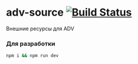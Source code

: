 # adv-source [![Build Status](https://drone.yandex-team.ru/api/badges/advertising/adv-source/status.svg)](https://drone.yandex-team.ru/advertising/adv-source)
Внешние ресурсы для ADV

### Для разработки
```bash
npm i && npm run dev
```
